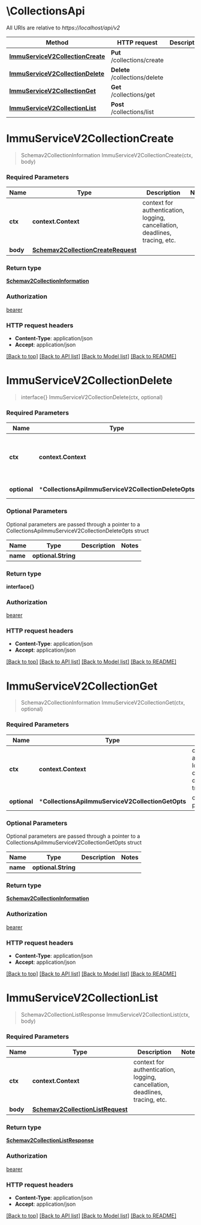 # \CollectionsApi

All URIs are relative to *https://localhost/api/v2*

Method | HTTP request | Description
------------- | ------------- | -------------
[**ImmuServiceV2CollectionCreate**](CollectionsApi.md#ImmuServiceV2CollectionCreate) | **Put** /collections/create | 
[**ImmuServiceV2CollectionDelete**](CollectionsApi.md#ImmuServiceV2CollectionDelete) | **Delete** /collections/delete | 
[**ImmuServiceV2CollectionGet**](CollectionsApi.md#ImmuServiceV2CollectionGet) | **Get** /collections/get | 
[**ImmuServiceV2CollectionList**](CollectionsApi.md#ImmuServiceV2CollectionList) | **Post** /collections/list | 


# **ImmuServiceV2CollectionCreate**
> Schemav2CollectionInformation ImmuServiceV2CollectionCreate(ctx, body)


### Required Parameters

Name | Type | Description  | Notes
------------- | ------------- | ------------- | -------------
 **ctx** | **context.Context** | context for authentication, logging, cancellation, deadlines, tracing, etc.
  **body** | [**Schemav2CollectionCreateRequest**](Schemav2CollectionCreateRequest.md)|  | 

### Return type

[**Schemav2CollectionInformation**](schemav2CollectionInformation.md)

### Authorization

[bearer](../README.md#bearer)

### HTTP request headers

 - **Content-Type**: application/json
 - **Accept**: application/json

[[Back to top]](#) [[Back to API list]](../README.md#documentation-for-api-endpoints) [[Back to Model list]](../README.md#documentation-for-models) [[Back to README]](../README.md)

# **ImmuServiceV2CollectionDelete**
> interface{} ImmuServiceV2CollectionDelete(ctx, optional)


### Required Parameters

Name | Type | Description  | Notes
------------- | ------------- | ------------- | -------------
 **ctx** | **context.Context** | context for authentication, logging, cancellation, deadlines, tracing, etc.
 **optional** | ***CollectionsApiImmuServiceV2CollectionDeleteOpts** | optional parameters | nil if no parameters

### Optional Parameters
Optional parameters are passed through a pointer to a CollectionsApiImmuServiceV2CollectionDeleteOpts struct

Name | Type | Description  | Notes
------------- | ------------- | ------------- | -------------
 **name** | **optional.String**|  | 

### Return type

**interface{}**

### Authorization

[bearer](../README.md#bearer)

### HTTP request headers

 - **Content-Type**: application/json
 - **Accept**: application/json

[[Back to top]](#) [[Back to API list]](../README.md#documentation-for-api-endpoints) [[Back to Model list]](../README.md#documentation-for-models) [[Back to README]](../README.md)

# **ImmuServiceV2CollectionGet**
> Schemav2CollectionInformation ImmuServiceV2CollectionGet(ctx, optional)


### Required Parameters

Name | Type | Description  | Notes
------------- | ------------- | ------------- | -------------
 **ctx** | **context.Context** | context for authentication, logging, cancellation, deadlines, tracing, etc.
 **optional** | ***CollectionsApiImmuServiceV2CollectionGetOpts** | optional parameters | nil if no parameters

### Optional Parameters
Optional parameters are passed through a pointer to a CollectionsApiImmuServiceV2CollectionGetOpts struct

Name | Type | Description  | Notes
------------- | ------------- | ------------- | -------------
 **name** | **optional.String**|  | 

### Return type

[**Schemav2CollectionInformation**](schemav2CollectionInformation.md)

### Authorization

[bearer](../README.md#bearer)

### HTTP request headers

 - **Content-Type**: application/json
 - **Accept**: application/json

[[Back to top]](#) [[Back to API list]](../README.md#documentation-for-api-endpoints) [[Back to Model list]](../README.md#documentation-for-models) [[Back to README]](../README.md)

# **ImmuServiceV2CollectionList**
> Schemav2CollectionListResponse ImmuServiceV2CollectionList(ctx, body)


### Required Parameters

Name | Type | Description  | Notes
------------- | ------------- | ------------- | -------------
 **ctx** | **context.Context** | context for authentication, logging, cancellation, deadlines, tracing, etc.
  **body** | [**Schemav2CollectionListRequest**](Schemav2CollectionListRequest.md)|  | 

### Return type

[**Schemav2CollectionListResponse**](schemav2CollectionListResponse.md)

### Authorization

[bearer](../README.md#bearer)

### HTTP request headers

 - **Content-Type**: application/json
 - **Accept**: application/json

[[Back to top]](#) [[Back to API list]](../README.md#documentation-for-api-endpoints) [[Back to Model list]](../README.md#documentation-for-models) [[Back to README]](../README.md)

